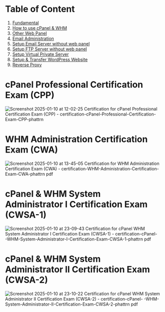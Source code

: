 # Table of Content
1. [Fundamental](https://github.com/bintrn2703/cpanel-certification/blob/main/Chapter/fundamental.md)
2. [How to use cPanel & WHM](https://github.com/bintrn2703/cpanel-certification/blob/main/Chapter/cPanel-WHM.md)
3. [Other Web Panel](https://github.com/bintrn2703/cpanel-certification/blob/main/Chapter/other-control-panel.md)
4. [Email Administration](https://github.com/bintrn2703/cpanel-certification/blob/main/Chapter/email-doanh-nghiep.md)
5. [Setup Email Server without web panel](https://github.com/bintrn2703/cpanel-certification/blob/main/Chapter/mail-server-setup.md)
6. [Setup FTP Server without web panel](https://github.com/bintrn2703/cpanel-certification/blob/main/Chapter/ftp-server-setup.md)
7. [Setup Virtual Private Server](https://github.com/bintrn2703/cpanel-certification/blob/main/Chapter/VPS-setup.md)
8. [Setup & Transfer WordPress Website](https://github.com/bintrn2703/cpanel-certification/blob/main/Chapter/wordpress-setup.md)
9. [Reverse Proxy](https://github.com/bintrn2703/cpanel-certification/blob/main/Chapter/reverse-proxy-setup.md)
# cPanel Professional Certification Exam (CPP)
![Screenshot 2025-01-10 at 12-02-25 Certification for cPanel Professional Certification Exam (CPP) - certification-cPanel-Professional-Certification-Exam-CPP-phattrn](https://github.com/user-attachments/assets/336b441a-cbcb-4dc9-81df-b18e999fd3a8)
# WHM Administration Certification Exam (CWA)
![Screenshot 2025-01-10 at 13-45-05 Certification for WHM Administration Certification Exam (CWA) - certification-WHM-Administration-Certification-Exam-CWA-phattrn pdf](https://github.com/user-attachments/assets/38ab10f5-418a-49d9-9bce-acd193417dec)
# cPanel & WHM System Administrator I Certification Exam (CWSA-1)
![Screenshot 2025-01-10 at 23-09-43 Certification for cPanel   WHM System Administrator I Certification Exam (CWSA-1) - certification-cPanel- -WHM-System-Administrator-I-Certification-Exam-CWSA-1-phattrn pdf](https://github.com/user-attachments/assets/bcb4ad77-c9f0-4504-80da-a617601309ec)
# cPanel & WHM System Administrator II Certification Exam (CWSA-2)
![Screenshot 2025-01-10 at 23-10-22 Certification for cPanel   WHM System Administrator II Certification Exam (CWSA-2) - certification-cPanel- -WHM-System-Administrator-II-Certification-Exam-CWSA-2-phattrn pdf](https://github.com/user-attachments/assets/3750f8db-ae97-455b-abdd-16aecdb6559b)
